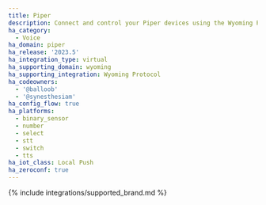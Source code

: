 ```yaml
---
title: Piper
description: Connect and control your Piper devices using the Wyoming Protocol integration
ha_category:
  - Voice
ha_domain: piper
ha_release: '2023.5'
ha_integration_type: virtual
ha_supporting_domain: wyoming
ha_supporting_integration: Wyoming Protocol
ha_codeowners:
  - '@balloob'
  - '@synesthesiam'
ha_config_flow: true
ha_platforms:
  - binary_sensor
  - number
  - select
  - stt
  - switch
  - tts
ha_iot_class: Local Push
ha_zeroconf: true
---
```


{% include integrations/supported_brand.md %}
